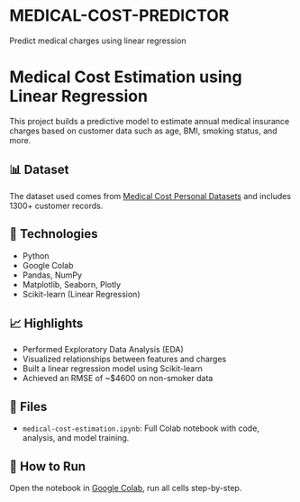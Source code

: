 # MEDICAL-COST-PREDICTOR
Predict medical charges using linear regression
# Medical Cost Estimation using Linear Regression

This project builds a predictive model to estimate annual medical insurance charges based on customer data such as age, BMI, smoking status, and more.

## 📊 Dataset
The dataset used comes from [Medical Cost Personal Datasets](https://www.kaggle.com/mirichoi0218/insurance) and includes 1300+ customer records.

## 🔧 Technologies
- Python
- Google Colab
- Pandas, NumPy
- Matplotlib, Seaborn, Plotly
- Scikit-learn (Linear Regression)

## 📈 Highlights
- Performed Exploratory Data Analysis (EDA)
- Visualized relationships between features and charges
- Built a linear regression model using Scikit-learn
- Achieved an RMSE of ~$4600 on non-smoker data

## 📁 Files
- `medical-cost-estimation.ipynb`: Full Colab notebook with code, analysis, and model training.

## 🚀 How to Run
Open the notebook in [Google Colab](https://colab.research.google.com/), run all cells step-by-step.


